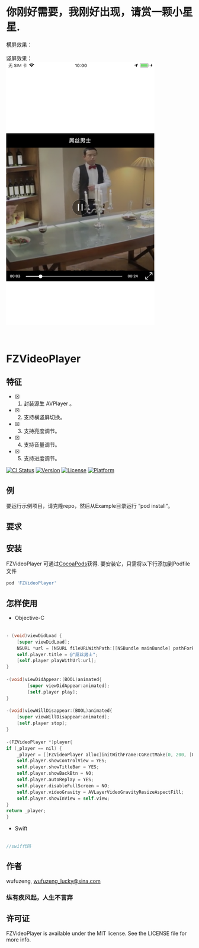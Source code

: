 
# 你刚好需要，我刚好出现，请赏一颗小星星.

<p align="center" >

</p>

横屏效果：
<br />
<img src="https://github.com/wufuzeng/FZVideoPlayer/blob/master/Screenshots/example87.png" title="" float=left width = '1000px'>
<br />
竖屏效果：
<br />
<img src="https://github.com/wufuzeng/FZVideoPlayer/blob/master/Screenshots/example88.png" title="" float=left width = '400px'>
 

<p align="center" >
<img src= ”图片路径" title="">
</p>


# FZVideoPlayer
##  特征
- [x]  1.  封装源生 AVPlayer 。
- [x]  2.  支持横竖屏切换。
- [x]  3.  支持亮度调节。
- [x]  4.  支持音量调节。
- [x]  5.  支持进度调节。


[![CI Status](https://img.shields.io/travis/wufuzeng/FZVideoPlayer.svg?style=flat)](https://travis-ci.org/wufuzeng/FZVideoPlayer)
[![Version](https://img.shields.io/cocoapods/v/FZVideoPlayer.svg?style=flat)](https://cocoapods.org/pods/FZVideoPlayer)
[![License](https://img.shields.io/cocoapods/l/FZVideoPlayer.svg?style=flat)](https://cocoapods.org/pods/FZVideoPlayer)
[![Platform](https://img.shields.io/cocoapods/p/FZVideoPlayer.svg?style=flat)](https://cocoapods.org/pods/FZVideoPlayer)

## 例

要运行示例项目，请克隆repo，然后从Example目录运行 ”pod install“。

## 要求


## 安装

FZVideoPlayer 可通过[CocoaPods](https://cocoapods.org)获得. 要安装它，只需将以下行添加到Podfile文件

```ruby
pod 'FZVideoPlayer'
```

## 怎样使用

* Objective-C

```objective-c

- (void)viewDidLoad {
    [super viewDidLoad];
    NSURL *url = [NSURL fileURLWithPath:[[NSBundle mainBundle] pathForResource:@"Test"  ofType:@"mov"]];
    self.player.title = @"屌丝男士";
    [self.player playWithUrl:url];
}

-(void)viewDidAppear:(BOOL)animated{
        [super viewDidAppear:animated];
        [self.player play];
}

-(void)viewWillDisappear:(BOOL)animated{
    [super viewWillDisappear:animated];
    [self.player stop]; 
}

-(FZVideoPlayer *)player{
if (_player == nil) {
    _player = [[FZVideoPlayer alloc]initWithFrame:CGRectMake(0, 200, [UIScreen  mainScreen].bounds.size.width, [UIScreen mainScreen].bounds.size.width)];
    self.player.showControlView = YES;
    self.player.showTitleBar = YES;
    self.player.showBackBtn = NO;
    self.player.autoReplay = YES;
    self.player.disableFullScreen = NO;
    self.player.videoGravity = AVLayerVideoGravityResizeAspectFill;
    self.player.showInView = self.view;
}
return _player;
}

```

* Swift

```swift

//swif代码

```


## 作者

wufuzeng, wufuzeng_lucky@sina.com
### 纵有疾风起，人生不言弃

## 许可证

FZVideoPlayer is available under the MIT license. See the LICENSE file for more info.
